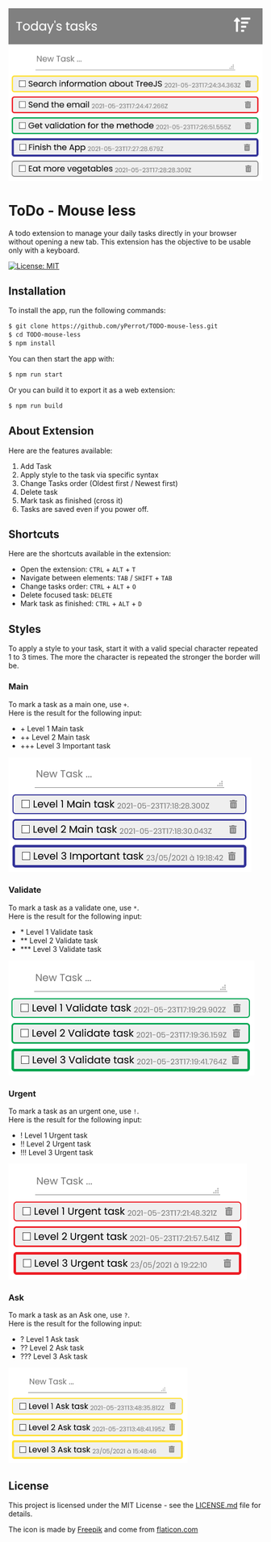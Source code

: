 <center><img src="./images/Preview.png"></center>

# ToDo - Mouse less

A todo extension to manage your daily tasks directly in your browser without opening a new tab. This extension has the objective to be usable only with a keyboard.

[![License: MIT](https://img.shields.io/badge/License-MIT-yellow.svg)](https://opensource.org/licenses/MIT)

## Installation

To install the app, run the following commands:

```bash
$ git clone https://github.com/yPerrot/TODO-mouse-less.git
$ cd TODO-mouse-less
$ npm install
```

You can then start the app with:
```bash
$ npm run start
```

Or you can build it to export it as a web extension:
```bash
$ npm run build
```

## About Extension

Here are the features available: 

1. Add Task
2. Apply style to the task via specific syntax
3. Change Tasks order (Oldest first / Newest first)
4. Delete task
5. Mark task as finished (cross it) 
6. Tasks are saved even if you power off.

## Shortcuts

Here are the shortcuts available in the extension: 

 - Open the extension: `CTRL` + `ALT` + `T`
 - Navigate between elements: `TAB` / `SHIFT` + `TAB`
 - Change tasks order: `CTRL` + `ALT` + `O`
 - Delete focused task: `DELETE`
 - Mark task as finished: `CTRL` + `ALT` + `D` 

## Styles

To apply a style to your task, start it with a valid special character repeated 1 to 3 times. The more the character is repeated the stronger the border will be.

### Main

To mark a task as a main one, use `+`.  
Here is the result for the following input:

 - \+ Level 1 Main task
 - ++ Level 2 Main task
 - +++ Level 3 Important task

![Main Tasks](./images/Main.png)

### Validate

To mark a task as a validate one, use `*`.  
Here is the result for the following input:

 - \* Level 1 Validate task
 - ** Level 2 Validate task
 - *** Level 3 Validate task

![Validate Tasks](./images/Validate.png)

### Urgent

To mark a task as an urgent one, use `!`.  
Here is the result for the following input:

 - ! Level 1 Urgent task
 - !! Level 2 Urgent task
 - !!! Level 3 Urgent task

![Urgent Tasks](./images/Urgent.png)

### Ask

To mark a task as an Ask one, use `?`.  
Here is the result for the following input:

 - ? Level 1 Ask task
 - ?? Level 2 Ask task
 - ??? Level 3 Ask task

![Ask Tasks](./images/Ask.png)

## License

This project is licensed under the MIT License - see the [LICENSE.md](https://github.com/yPerrot/TODO-mouse-less/blob/main/LICENSE.md) file for details.

The icon is made by [Freepik](https://www.freepik.com) and come from [flaticon.com](https://www.flaticon.com/)
